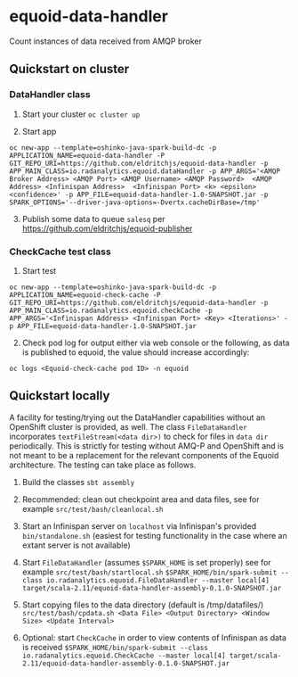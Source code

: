 # equoid-data-handler 

Count instances of data received from AMQP broker

## Quickstart on cluster

### DataHandler class
1. Start your cluster `oc cluster up`

2. Start app 
```
oc new-app --template=oshinko-java-spark-build-dc -p APPLICATION_NAME=equoid-data-handler -P GIT_REPO_URI=https://github.com/eldritchjs/equoid-data-handler -p APP_MAIN_CLASS=io.radanalytics.equoid.dataHandler -p APP_ARGS='<AMQP Broker Address> <AMQP Port> <AMQP Username> <AMQP Password>  <AMQP Address> <Infinispan Address>  <Infinispan Port> <k> <epsilon> <confidence>' -p APP_FILE=equoid-data-handler-1.0-SNAPSHOT.jar -p SPARK_OPTIONS='--driver-java-options=-Dvertx.cacheDirBase=/tmp'
```

3. Publish some data to queue `salesq` per https://github.com/eldritchjs/equoid-publisher

### CheckCache test class

1. Start test
```
oc new-app --template=oshinko-java-spark-build-dc -p APPLICATION_NAME=equoid-check-cache -P GIT_REPO_URI=https://github.com/eldritchjs/equoid-data-handler -p APP_MAIN_CLASS=io.radanalytics.equoid.checkCache -p APP_ARGS='<Infinispan Address> <Infinispan Port> <Key> <Iterations>' -p APP_FILE=equoid-data-handler-1.0-SNAPSHOT.jar 
```
2. Check pod log for output either via web console or the following, as data is published to equoid, the value should increase accordingly:
```
oc logs <Equoid-check-cache pod ID> -n equoid
```

## Quickstart locally

A facility for testing/trying out the DataHandler capabilities without an OpenShift cluster is provided, as well. The class `FileDataHandler` incorporates `textFileStream(<data dir>)` to check for files in `data dir` periodically. This is strictly for testing without AMQ-P and OpenShift and is not meant to be a replacement for the relevant components of the Equoid architecture. The testing can take place as follows.

1. Build the classes
`sbt assembly`

2. Recommended: clean out checkpoint area and data files, see for example `src/test/bash/cleanlocal.sh`

3. Start an Infinispan server on `localhost` via Infinispan's provided `bin/standalone.sh` (easiest for testing functionality in the case where an extant server is not available)
 
4. Start `FileDataHandler` (assumes `$SPARK_HOME` is set properly) see for example `src/test/bash/startlocal.sh` 
`$SPARK_HOME/bin/spark-submit --class io.radanalytics.equoid.FileDataHandler --master local[4] target/scala-2.11/equoid-data-handler-assembly-0.1.0-SNAPSHOT.jar`

5. Start copying files to the data directory (default is /tmp/datafiles/)
`src/test/bash/cpdata.sh <Data File> <Output Directory> <Window Size> <Update Interval>`

6. Optional: start `CheckCache` in order to view contents of Infinispan as data is received
`$SPARK_HOME/bin/spark-submit --class io.radanalytics.equoid.CheckCache --master local[4] target/scala-2.11/equoid-data-handler-assembly-0.1.0-SNAPSHOT.jar`

